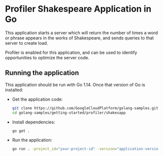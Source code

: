# Profiler Shakespeare Application in Go

This application starts a server which will return the number of times a word or
phrase appears in the works of Shakespeare, and sends queries to that server to
create load.

Profiler is enabled for this application, and can be used to identify
opportunities to optimize the server code.

## Running the application

This application should be run with Go 1.14. Once that version of Go is
installed:

*   Get the application code:

    ```sh
    git clone https://github.com/GoogleCloudPlatform/golang-samples.git
    cd golang-samples/getting-started/profiler/shakesapp
    ```

*   Install dependencies:

    ```sh
    go get .
    ```

*   Run the application:

    ```sh
    go run . -project_id="your-project-id" -version="application-version"
    ```
